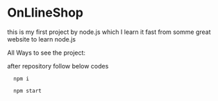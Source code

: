 # OnLIineShop

this is my first project by node.js which I learn it fast from somme great website to learn node.js

All Ways to see the project: 

after repository follow below codes

      npm i
      
      npm start 
